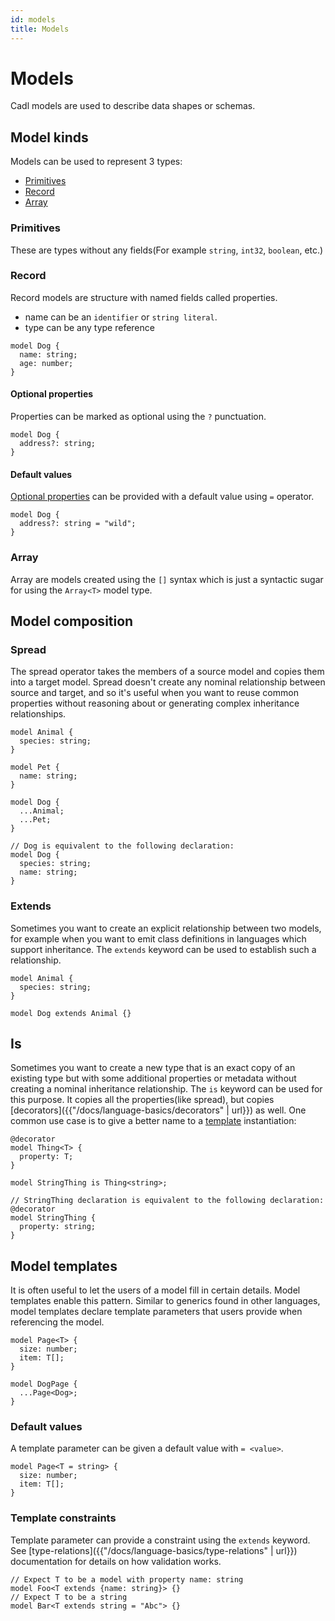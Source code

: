 ```yaml
---
id: models
title: Models
---
```


# Models

Cadl models are used to describe data shapes or schemas.

## Model kinds

Models can be used to represent 3 types:

- [Primitives](#primitives)
- [Record](#record)
- [Array](#array)

### Primitives

These are types without any fields(For example `string`, `int32`, `boolean`, etc.)

### Record

Record models are structure with named fields called properties.

- name can be an `identifier` or `string literal`.
- type can be any type reference

```cadl
model Dog {
  name: string;
  age: number;
}
```

#### Optional properties

Properties can be marked as optional using the `?` punctuation.

```cadl
model Dog {
  address?: string;
}
```

#### Default values

[Optional properties](#optional-properties) can be provided with a default value using `=` operator.

```cadl
model Dog {
  address?: string = "wild";
}
```

### Array

Array are models created using the `[]` syntax which is just a syntactic sugar for using the `Array<T>` model type.

## Model composition

### Spread

The spread operator takes the members of a source model and copies them into a target model. Spread doesn't create any nominal relationship between source and target, and so it's useful when you want to reuse common properties without reasoning about or generating complex inheritance relationships.

```cadl
model Animal {
  species: string;
}

model Pet {
  name: string;
}

model Dog {
  ...Animal;
  ...Pet;
}

// Dog is equivalent to the following declaration:
model Dog {
  species: string;
  name: string;
}
```

### Extends

Sometimes you want to create an explicit relationship between two models, for example when you want to emit class definitions in languages which support inheritance. The `extends` keyword can be used to establish such a relationship.

```cadl
model Animal {
  species: string;
}

model Dog extends Animal {}
```

## Is

Sometimes you want to create a new type that is an exact copy of an existing type but with some additional properties or metadata without creating a nominal inheritance relationship. The `is` keyword can be used for this purpose. It copies all the properties(like spread), but copies [decorators]({{"/docs/language-basics/decorators" | url}}) as well. One common use case is to give a better name to a [template](#Templates) instantiation:

```cadl
@decorator
model Thing<T> {
  property: T;
}

model StringThing is Thing<string>;

// StringThing declaration is equivalent to the following declaration:
@decorator
model StringThing {
  property: string;
}
```

## Model templates

It is often useful to let the users of a model fill in certain details. Model templates enable this pattern. Similar to generics found in other languages, model templates declare template parameters that users provide when referencing the model.

```cadl
model Page<T> {
  size: number;
  item: T[];
}

model DogPage {
  ...Page<Dog>;
}
```

### Default values

A template parameter can be given a default value with `= <value>`.

```cadl
model Page<T = string> {
  size: number;
  item: T[];
}
```

### Template constraints

Template parameter can provide a constraint using the `extends` keyword. See [type-relations]({{"/docs/language-basics/type-relations" | url}}) documentation for details on how validation works.

```cadl
// Expect T to be a model with property name: string
model Foo<T extends {name: string}> {}
// Expect T to be a string
model Bar<T extends string = "Abc"> {}
```

